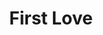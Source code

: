 ---
title: First Love
picture: firstLove.jpg
viewer_title: First Love
thumbnail: firstLove_t.jpg
alt: First Love
medium: Oil
width: 24"
height: 36"
---